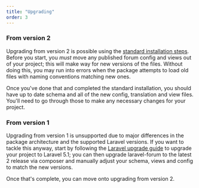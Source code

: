 ```yaml
---
title: "Upgrading"
order: 3
---
```


### From version 2

Upgrading from version 2 is possible using the [standard installation steps](/docs/laravel-forum/4/installation/). Before you start, you *must* move any published forum config and views out of your project; this will make way for new versions of the files. Without doing this, you may run into errors when the package attempts to load old files with naming conventions matching new ones.

Once you've done that and completed the standard installation, you should have up to date schema and all of the new config, translation and view files. You'll need to go through those to make any necessary changes for your project.

### From version 1

Upgrading from version 1 is unsupported due to major differences in the package architecture and the supported Laravel versions. If you want to tackle this anyway, start by following the [Laravel upgrade guide](http://laravel.com/docs/5.1/upgrade) to upgrade your project to Laravel 5.1; you can then upgrade laravel-forum to the latest 2 release via composer and manually adjust your schema, views and config to match the new versions.

Once that's complete, you can move onto upgrading from version 2.
